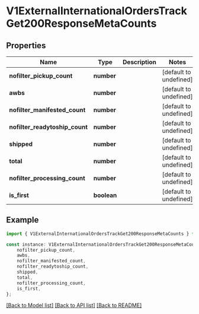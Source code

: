 # V1ExternalInternationalOrdersTrackGet200ResponseMetaCounts


## Properties

Name | Type | Description | Notes
------------ | ------------- | ------------- | -------------
**nofilter_pickup_count** | **number** |  | [default to undefined]
**awbs** | **number** |  | [default to undefined]
**nofilter_manifested_count** | **number** |  | [default to undefined]
**nofilter_readytoship_count** | **number** |  | [default to undefined]
**shipped** | **number** |  | [default to undefined]
**total** | **number** |  | [default to undefined]
**nofilter_processing_count** | **number** |  | [default to undefined]
**is_first** | **boolean** |  | [default to undefined]

## Example

```typescript
import { V1ExternalInternationalOrdersTrackGet200ResponseMetaCounts } from './api';

const instance: V1ExternalInternationalOrdersTrackGet200ResponseMetaCounts = {
    nofilter_pickup_count,
    awbs,
    nofilter_manifested_count,
    nofilter_readytoship_count,
    shipped,
    total,
    nofilter_processing_count,
    is_first,
};
```

[[Back to Model list]](../README.md#documentation-for-models) [[Back to API list]](../README.md#documentation-for-api-endpoints) [[Back to README]](../README.md)
